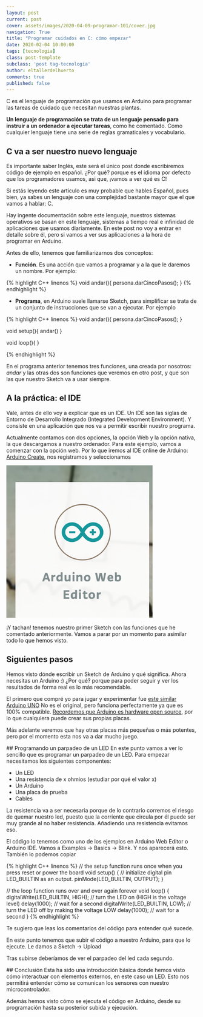 ```yaml
---
layout: post
current: post
cover: assets/images/2020-04-09-programar-101/cover.jpg
navigation: True
title: "Programar cuidados en C: cómo empezar"
date: 2020-02-04 10:00:00
tags: [tecnologia]
class: post-template
subclass: 'post tag-tecnologia'
author: eltallerdelhuerto
comments: true
published: false
---
```


C es el lenguaje de programación que usamos en Arduino para programar las tareas de cuidado que necesitan nuestras plantas.

**Un lenguaje de programación se trata de un lenguaje pensado para instruir a un ordenador a ejecutar tareas**, como he comentado. Como cualquier lenguaje tiene una serie de reglas gramaticales y vocabulario.

## C va a ser nuestro nuevo lenguaje
Es importante saber Inglés, este será el único post donde escribiremos código de ejemplo en español. ¿Por qué? porque es el idioma por defecto que los programadores usamos, asi que, ¡vamos a ver qué es C!

Si estás leyendo este artículo es muy probable que hables Español, pues bien, ya sabes un lenguaje con una complejidad bastante mayor que el que vamos a hablar: C.

Hay ingente documentación sobre este lenguaje, nuestros sistemas operativos se basan en este lenguaje, sistemas a tiempo real e infinidad de aplicaciones que usamos diariamente. En este post no voy a entrar en detalle sobre él, pero si vamos a ver sus aplicaciones a la hora de programar en Arduino.

Antes de ello, tenemos que familiarizarnos dos conceptos:
- **Función**. Es una acción que vamos a programar y a la que le daremos un nombre. Por ejemplo:

{% highlight C++ linenos %}
void andar(){
  persona.darCincoPasos();
}
{% endhighlight %}

- **Programa**, en Arduino suele llamarse Sketch, para simplificar se trata de un conjunto de instrucciones que se van a ejecutar.
Por ejemplo

{% highlight C++ linenos %}
void andar(){
  persona.darCincoPasos();
}

void setup(){
  andar()
}

void loop(){
}

{% endhighlight %}

En el programa anterior tenemos tres funciones, una creada por nosotros: *andar* y las otras dos son funciones que veremos en otro post, y que son las que nuestro Sketch va a usar siempre.

## A la práctica: el IDE
Vale, antes de ello voy a explicar que es un IDE. Un IDE son las siglas de Entorno de Desarrollo Integrado (Integrated Development Environment). Y consiste en una aplicación que nos va a permitir escribir nuestro programa.

Actualmente contamos con dos opciones, la opción Web y la opción nativa, la que descargamos a nuestro ordenador. Para este ejemplo, vamos a comenzar con la opción web. Por lo que iremos al IDE online de Arduino: [Arduino Create](https://create.arduino.cc), nos registramos y seleccionamos 

![Arduino Create. Web Editor](assets/images/2020-04-09-programar-101/arduino-create.png "Arduino Create. Web editor")

¡Y tachan! tenemos nuestro primer Sketch con las funciones que he comentado anteriormente. Vamos a parar por un momento para asimilar todo lo que hemos visto.

## Siguientes pasos
Hemos visto dónde escribir un Sketch de Arduino y qué significa. Ahora necesitas un Arduino :) ¿Por qué? porque para poder seguir y ver los resultados de forma real es lo más recomendable.

El primero que compré yo para jugar y experimentar fue [este similar Arduino UNO](http://rover.ebay.com/rover/1/1185-53479-19255-0/1?ff3=4&pub=5575581389&toolid=10001&campid=5338673600&customid=&mpre=https%3A%2F%2Fwww.ebay.es%2Fitm%2FUNO-R3-Rev3-ATmega328-16U2-Arduino-100-Compatible-cable-USB-ULTIMA-VERSION-B009%2F201530741428%3Fhash%3Ditem2eec2b12b4%3Ag%3AKKAAAOSwFdtXxD45) No es el original, pero funciona perfectamente ya que es 100% compatible. [Recordemos que Arduino es hardware open source](arduino-para-el-cuidado-de-plantas), por lo que cualquiera puede crear sus propias placas.

Más adelante veremos que hay otras placas más pequeñas o más potentes, pero por el momento esta nos va a dar mucho juego.

## Programando un parpadeo de un LED
En este punto vamos a ver lo sencillo que es programar un parpadeo de un LED. Para empezar necesitamos los siguientes componentes:
- Un LED
- Una resistencia de x ohmios (estudiar por qué el valor x)
- Un Arduino
- Una placa de prueba
- Cables

La resistencia va a ser necesaria porque de lo contrario corremos el riesgo de quemar nuestro led, puesto que la corriente que circula por él puede ser muy grande al no haber resistencia. Añadiendo una resistencia evitamos eso.

El código lo tenemos como uno de los ejemplos en Arduino Web Editor o Arduino IDE. Vamos a Examples -> Basics -> Blink. Y nos aparecerá esto. También lo podemos copiar

{% highlight C++ linenos %}
// the setup function runs once when you press reset or power the board
void setup() {
  // initialize digital pin LED_BUILTIN as an output.
  pinMode(LED_BUILTIN, OUTPUT);
}

// the loop function runs over and over again forever
void loop() {
  digitalWrite(LED_BUILTIN, HIGH);   // turn the LED on (HIGH is the voltage level)
  delay(1000);                       // wait for a second
  digitalWrite(LED_BUILTIN, LOW);    // turn the LED off by making the voltage LOW
  delay(1000);                       // wait for a second
}
{% endhighlight %}

Te sugiero que leas los comentarios del código para entender qué sucede.

En este punto tenemos que subir el código a nuestro Arduino, para que lo ejecute. Le damos a Sketch -> Upload

Tras subirse deberíamos de ver el parpadeo del led cada segundo.

## Conclusión
Esta ha sido una introducción básica donde hemos visto cómo interactuar con elementos externos, en este caso un LED. Esto nos permitirá entender cómo se comunican los sensores con nuestro microcontrolador.

Además hemos visto cómo se ejecuta el código en Arduino, desde su programación hasta su posterior subida y ejecución.
